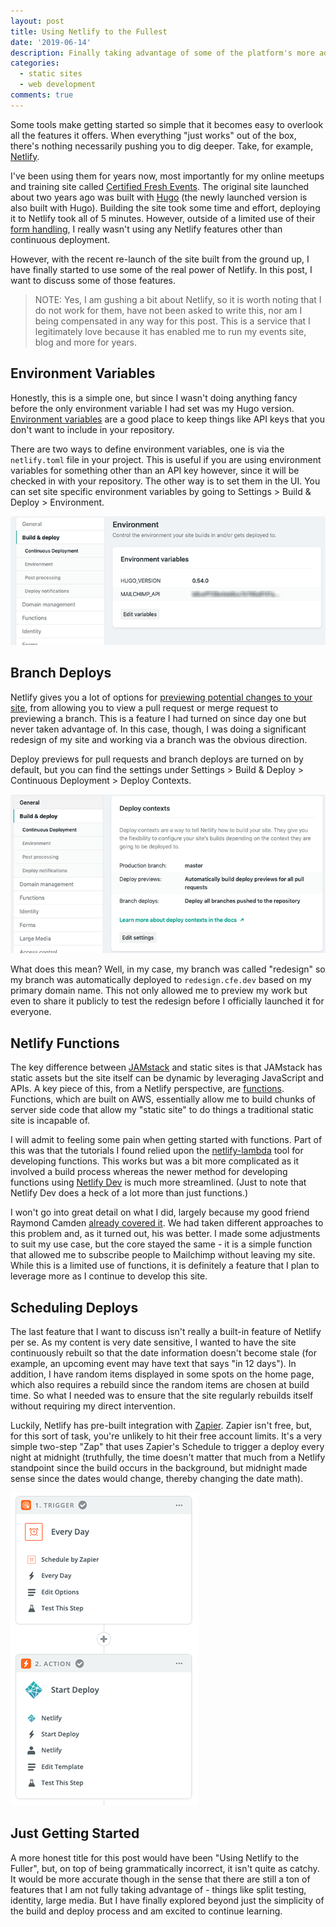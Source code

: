 ```yaml
---
layout: post
title: Using Netlify to the Fullest
date: '2019-06-14'
description: Finally taking advantage of some of the platform's more advanced features.
categories:
  - static sites
  - web development
comments: true
---
```


Some tools make getting started so simple that it becomes easy to overlook all the features it offers. When everything "just works" out of the box, there's nothing necessarily pushing you to dig deeper. Take, for example, [Netlify](https://www.netlify.com/).

I've been using them for years now, most importantly for my online meetups and training site called [Certified Fresh Events](https://cfe.dev/). The original site launched about two years ago was built with [Hugo](https://gohugo.io/) (the newly launched version is also built with Hugo). Building the site took some time and effort, deploying it to Netlify took all of 5 minutes. However, outside of a limited use of their [form handling](https://www.netlify.com/docs/form-handling/), I really wasn't using any Netlify features other than continuous deployment.

However, with the recent re-launch of the site built from the ground up, I have finally started to use some of the real power of Netlify. In this post, I want to discuss some of those features.

> NOTE: Yes, I am gushing a bit about Netlify, so it is worth noting that I do not work for them, have not been asked to write this, nor am I being compensated in any way for this post. This is a service that I legitimately love because it has enabled me to run my events site, blog and more for years.

## Environment Variables

Honestly, this is a simple one, but since I wasn't doing anything fancy before the only environment variable I had set was my Hugo version. [Environment variables](https://www.netlify.com/docs/continuous-deployment/#environment-variables) are a good place to keep things like API keys that you don't want to include in your repository.

There are two ways to define environment variables, one is via the `netlify.toml` file in your project. This is useful if you are using environment variables for something other than an API key however, since it will be checked in with your repository. The other way is to set them in the UI. You can set site specific environment variables by going to Settings > Build & Deploy > Environment.

![Environment variables](/images/posts/netlify/environment_variables.png)

## Branch Deploys

Netlify gives you a lot of options for [previewing potential changes to your site](https://www.netlify.com/docs/continuous-deployment/#branches-deploys), from allowing you to view a pull request or merge request to previewing a branch. This is a feature I had turned on since day one but never taken advantage of. In this case, though, I was doing a significant redesign of my site and working via a branch was the obvious direction.

Deploy previews for pull requests and branch deploys are turned on by default, but you can find the settings under Settings > Build & Deploy > Continuous Deployment > Deploy Contexts.

![Branch Deploys](/images/posts/netlify/deploy_contexts.png)

What does this mean? Well, in my case, my branch was called "redesign" so my branch was automatically deployed to `redesign.cfe.dev` based on my primary domain name. This not only allowed me to preview my work but even to share it publicly to test the redesign before I officially launched it for everyone.

## Netlify Functions

The key difference between [JAMstack](https://jamstack.org/) and static sites is that JAMstack has static assets but the site itself can be dynamic by leveraging JavaScript and APIs. A key piece of this, from a Netlify perspective, are [functions](https://www.netlify.com/docs/functions/). Functions, which are built on AWS, essentially allow me to build chunks of server side code that allow my "static site" to do things a traditional static site is incapable of.

I will admit to feeling some pain when getting started with functions. Part of this was that the tutorials I found relied upon the [netlify-lambda](https://github.com/netlify/netlify-lambda) tool for developing functions. This works but was a bit more complicated as it involved a build process whereas the newer method for developing functions using [Netlify Dev](https://www.netlify.com/products/dev/) is much more streamlined. (Just to note that Netlify Dev does a heck of a lot more than just functions.)

I won't go into great detail on what I did, largely because my good friend Raymond Camden [already covered it](https://www.netlify.com/products/dev/). We had taken different approaches to this problem and, as it turned out, his was better. I made some adjustments to suit my use case, but the core stayed the same - it is a simple function that allowed me to subscribe people to Mailchimp without leaving my site. While this is a limited use of functions, it is definitely a feature that I plan to leverage more as I continue to develop this site.

## Scheduling Deploys

The last feature that I want to discuss isn't really a built-in feature of Netlify per se. As my content is very date sensitive, I wanted to have the site continuously rebuilt so that the date information doesn't become stale (for example, an upcoming event may have text that says "in 12 days"). In addition, I have random items displayed in some spots on the home page, which also requires a rebuild since the random items are chosen at build time. So what I needed was to ensure that the site regularly rebuilds itself without requiring my direct intervention.

Luckily, Netlify has pre-built integration with [Zapier](https://zapier.com). Zapier isn't free, but, for this sort of task, you're unlikely to hit their free account limits. It's a very simple two-step "Zap" that uses Zapier's Schedule to trigger a deploy every night at midnight (truthfully, the time doesn't matter that much from a Netlify standpoint since the build occurs in the background, but midnight made sense since the dates would change, thereby changing the date math).

![Zapier](/images/posts/netlify/zapier.png)

## Just Getting Started

A more honest title for this post would have been "Using Netlify to the Fuller", but, on top of being grammatically incorrect, it isn't quite as catchy. It would be more accurate though in the sense that there are still a ton of features that I am not fully taking advantage of - things like split testing, identity, large media. But I have finally explored beyond just the simplicity of the build and deploy process and am excited to continue learning.
